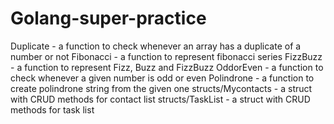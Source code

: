 # Golang-super-practice

Duplicate - a function to check whenever an array has a duplicate of a number or not
Fibonacci - a function to represent fibonacci series 
FizzBuzz - a function to represent Fizz, Buzz and FizzBuzz
OddorEven - a function to check whenever a given number is odd or even 
Polindrone - a function to create polindrone string from the given one
structs/Mycontacts - a struct with CRUD methods for contact list
structs/TaskList - a struct with CRUD methods for task list
